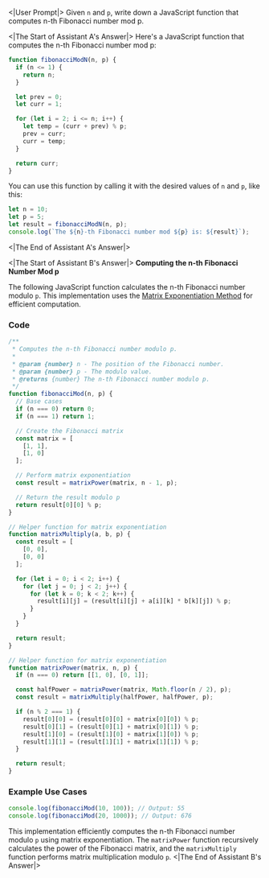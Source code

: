 <|User Prompt|>
Given `n` and `p`, write down a JavaScript function that computes n-th Fibonacci number mod p.

<|The Start of Assistant A's Answer|>
Here's a JavaScript function that computes the n-th Fibonacci number mod p:

```javascript
function fibonacciModN(n, p) {
  if (n <= 1) {
    return n;
  }

  let prev = 0;
  let curr = 1;

  for (let i = 2; i <= n; i++) {
    let temp = (curr + prev) % p;
    prev = curr;
    curr = temp;
  }

  return curr;
}
```

You can use this function by calling it with the desired values of `n` and `p`, like this:

```javascript
let n = 10;
let p = 5;
let result = fibonacciModN(n, p);
console.log(`The ${n}-th Fibonacci number mod ${p} is: ${result}`);
```
<|The End of Assistant A's Answer|>

<|The Start of Assistant B's Answer|>
**Computing the n-th Fibonacci Number Mod p**

The following JavaScript function calculates the n-th Fibonacci number modulo `p`. This implementation uses the [Matrix Exponentiation Method](https://en.wikipedia.org/wiki/Matrix_exponentiation#Fibonacci_sequence) for efficient computation.

### Code

```javascript
/**
 * Computes the n-th Fibonacci number modulo p.
 *
 * @param {number} n - The position of the Fibonacci number.
 * @param {number} p - The modulo value.
 * @returns {number} The n-th Fibonacci number modulo p.
 */
function fibonacciMod(n, p) {
  // Base cases
  if (n === 0) return 0;
  if (n === 1) return 1;

  // Create the Fibonacci matrix
  const matrix = [
    [1, 1],
    [1, 0]
  ];

  // Perform matrix exponentiation
  const result = matrixPower(matrix, n - 1, p);

  // Return the result modulo p
  return result[0][0] % p;
}

// Helper function for matrix exponentiation
function matrixMultiply(a, b, p) {
  const result = [
    [0, 0],
    [0, 0]
  ];

  for (let i = 0; i < 2; i++) {
    for (let j = 0; j < 2; j++) {
      for (let k = 0; k < 2; k++) {
        result[i][j] = (result[i][j] + a[i][k] * b[k][j]) % p;
      }
    }
  }

  return result;
}

// Helper function for matrix exponentiation
function matrixPower(matrix, n, p) {
  if (n === 0) return [[1, 0], [0, 1]];

  const halfPower = matrixPower(matrix, Math.floor(n / 2), p);
  const result = matrixMultiply(halfPower, halfPower, p);

  if (n % 2 === 1) {
    result[0][0] = (result[0][0] + matrix[0][0]) % p;
    result[0][1] = (result[0][1] + matrix[0][1]) % p;
    result[1][0] = (result[1][0] + matrix[1][0]) % p;
    result[1][1] = (result[1][1] + matrix[1][1]) % p;
  }

  return result;
}
```

### Example Use Cases

```javascript
console.log(fibonacciMod(10, 100)); // Output: 55
console.log(fibonacciMod(20, 1000)); // Output: 676
```

This implementation efficiently computes the n-th Fibonacci number modulo `p` using matrix exponentiation. The `matrixPower` function recursively calculates the power of the Fibonacci matrix, and the `matrixMultiply` function performs matrix multiplication modulo `p`.
<|The End of Assistant B's Answer|>
